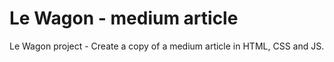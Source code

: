 # Le Wagon - medium article
Le Wagon project - Create a copy of a medium article in HTML, CSS and JS.
